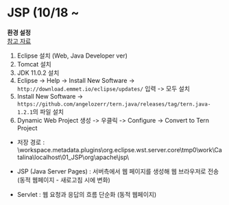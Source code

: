# JSP (10/18 ~
**환경 설정**          
[참고 자료](https://github.com/100chun/Coding_Log/tree/main/1.SW_Basic/02.MiddleWare_Basic)
1. Eclipse 설치 (Web, Java Developer ver)
2. Tomcat 설치
3. JDK 11.0.2 설치
4. Eclipse -> Help -> Install New Software -> ```http://download.emmet.io/eclipse/updates/``` 입력 -> 모두 설치
5. Install New Software -> ```https://github.com/angelozerr/tern.java/releases/tag/tern.java-1.2.1```의 파일 설치
6. Dynamic Web Project 생성 -> 우클릭 -> Configure -> Convert to Tern Project
* 저장 경로 : \workspace\.metadata\.plugins\org.eclipse.wst.server.core\tmp0\work\Catalina\localhost\01_JSP\org\apache\jsp\

* JSP (Java Server Pages) : 서버측에서 웹 페이지를 생성해 웹 브라우저로 전송 (동적 웹페이지 - 새로고침 시에 변화)
* Servlet : 웹 요청과 응답의 흐름 단순화 (동적 웹페이지)
